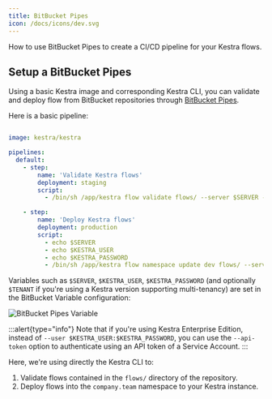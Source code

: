 ```yaml
---
title: BitBucket Pipes
icon: /docs/icons/dev.svg
---
```


How to use BitBucket Pipes to create a CI/CD pipeline for your Kestra flows.

## Setup a BitBucket Pipes

Using a basic Kestra image and corresponding Kestra CLI, you can validate and deploy flow from BitBucket repositories through [BitBucket Pipes](https://support.atlassian.com/bitbucket-cloud/docs/configure-your-first-pipeline/).

Here is a basic pipeline:


```yaml

image: kestra/kestra

pipelines:
  default:
    - step:
        name: 'Validate Kestra flows'
        deployment: staging
        script:
          - /bin/sh /app/kestra flow validate flows/ --server $SERVER --tenant $TENANT --user $KESTRA_USER:$KESTRA_PASSWORD

    - step:
        name: 'Deploy Kestra flows'
        deployment: production
        script:
          - echo $SERVER
          - echo $KESTRA_USER
          - echo $KESTRA_PASSWORD
          - /bin/sh /app/kestra flow namespace update dev flows/ --server=$SERVER --tenant=$TENANT --user=$KESTRA_USER:$KESTRA_PASSWORD
```

Variables such as `$SERVER`, `$KESTRA_USER`, `$KESTRA_PASSWORD` (and optionally `$TENANT` if you're using a Kestra version supporting multi-tenancy) are set in the BitBucket Variable configuration:

![BitBucket Pipes Variable](/docs/developer-guide/ci-cd/bitbucket_pipe_variable.png)

:::alert{type="info"}
Note that if you're using Kestra Enterprise Edition, instead of ``--user $KESTRA_USER:$KESTRA_PASSWORD``, you can use the `--api-token` option to authenticate using an API token of a Service Account.
:::

Here, we're using directly the Kestra CLI to:

1. Validate flows contained in the `flows/` directory of the repository.
2. Deploy flows into the `company.team` namespace to your Kestra instance.

